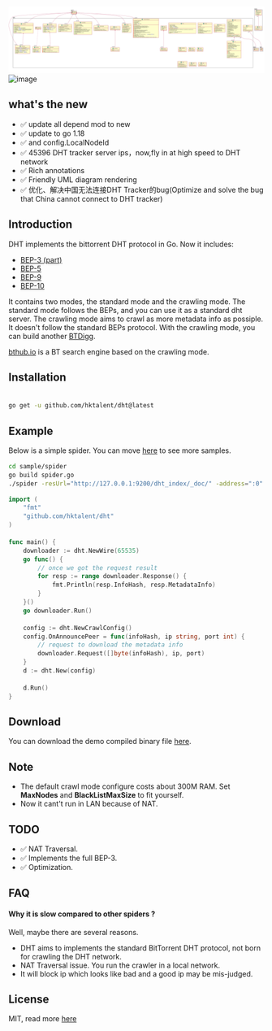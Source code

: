 ![](https://raw.githubusercontent.com/hktalent/dht/master/dht.svg)
<img width="830" alt="image" src="https://user-images.githubusercontent.com/18223385/161761145-87883c44-9fa6-49f0-b113-5b1f8c37964e.png">

## what's the new
- :white_check_mark: update all depend mod to new
- :white_check_mark: update to go 1.18
- :white_check_mark: and config.LocalNodeId
- :white_check_mark: 45396 DHT tracker server ips，now,fly in at high speed to DHT network
- :white_check_mark: Rich annotations
- :white_check_mark: Friendly UML diagram rendering
- :white_check_mark: 优化、解决中国无法连接DHT Tracker的bug(Optimize and solve the bug that China cannot connect to DHT tracker)

## Introduction

DHT implements the bittorrent DHT protocol in Go. Now it includes:

- [BEP-3 (part)](http://www.bittorrent.org/beps/bep_0003.html)
- [BEP-5](http://www.bittorrent.org/beps/bep_0005.html)
- [BEP-9](http://www.bittorrent.org/beps/bep_0009.html)
- [BEP-10](http://www.bittorrent.org/beps/bep_0010.html)

It contains two modes, the standard mode and the crawling mode. The standard
mode follows the BEPs, and you can use it as a standard dht server. The crawling
mode aims to crawl as more metadata info as possiple. It doesn't follow the
standard BEPs protocol. With the crawling mode, you can build another [BTDigg](http://btdigg.org/).

[bthub.io](http://bthub.io) is a BT search engine based on the crawling mode.

## Installation
```bash

go get -u github.com/hktalent/dht@latest

```

## Example

Below is a simple spider. You can move [here](https://github.com/hktalent/dht/blob/master/sample)
to see more samples.

```bash
cd sample/spider
go build spider.go
./spider -resUrl="http://127.0.0.1:9200/dht_index/_doc/" -address=":0"
```

```go
import (
    "fmt"
    "github.com/hktalent/dht"
)

func main() {
    downloader := dht.NewWire(65535)
    go func() {
        // once we got the request result
        for resp := range downloader.Response() {
            fmt.Println(resp.InfoHash, resp.MetadataInfo)
        }
    }()
    go downloader.Run()

    config := dht.NewCrawlConfig()
    config.OnAnnouncePeer = func(infoHash, ip string, port int) {
        // request to download the metadata info
        downloader.Request([]byte(infoHash), ip, port)
    }
    d := dht.New(config)

    d.Run()
}
```

## Download

You can download the demo compiled binary file [here](https://github.com/hktalent/dht/tags).

## Note

- The default crawl mode configure costs about 300M RAM. Set **MaxNodes**
  and **BlackListMaxSize** to fit yourself.
- Now it cant't run in LAN because of NAT.

## TODO

- :white_check_mark: NAT Traversal.
- :white_check_mark: Implements the full BEP-3.
- :white_check_mark: Optimization.

## FAQ

#### Why it is slow compared to other spiders ?

Well, maybe there are several reasons.

- DHT aims to implements the standard BitTorrent DHT protocol, not born for crawling the DHT network.
- NAT Traversal issue. You run the crawler in a local network.
- It will block ip which looks like bad and a good ip may be mis-judged.

## License

MIT, read more [here](https://github.com/hktalent/dht/blob/master/LICENSE)
